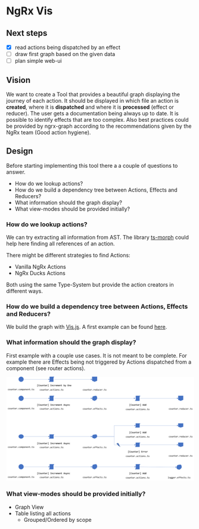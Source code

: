 # NgRx Vis

## Next steps

- [x] read actions being dispatched by an effect
- [ ] draw first graph based on the given data
- [ ] plan simple web-ui

## Vision

We want to create a Tool that provides a beautiful graph displaying the journey of each action.
It should be displayed in which file an action is **created**, where it is **dispatched** and where it is **processed** (effect or reducer).
The user gets a documentation being always up to date. It is possible to identify effects that are too complex. Also best practices could be provided by ngrx-graph according to the recommendations given by the NgRx team (Good action hygiene).

## Design

Before starting implementing this tool there a a couple of questions to answer.

- How do we lookup actions?
- How do we build a dependency tree between Actions, Effects and Reducers?
- What information should the graph display?
- What view-modes should be provided initially?

### How do we lookup actions?

We can try extracting all information from AST.
The library [ts-morph](https://ts-morph.com/) could help here finding all references of an action.

There might be different strategies to find Actions:

- Vanilla NgRx Actions
- NgRx Ducks Actions

Both using the same Type-System but provide the action creators in different ways.

### How do we build a dependency tree between Actions, Effects and Reducers?

We build the graph with [Vis.js](https://visjs.org/).
A first example can be found [here](https://jsfiddle.net/GregOnNet/vpa3mzyk/91/).

### What information should the graph display?

First example with a couple use cases. It is not meant to be complete.
For example there are Effects being not triggered by Actions dispatched from a component (see router actions).

![action-journey](./assets/graphs.png)

### What view-modes should be provided initially?

- Graph View
- Table listing all actions
  - Grouped/Ordered by scope
